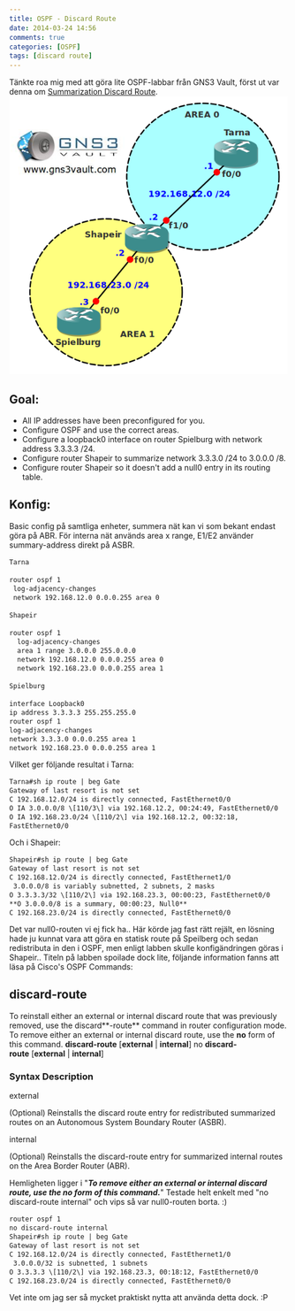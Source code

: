 ```yaml
---
title: OSPF - Discard Route
date: 2014-03-24 14:56
comments: true
categories: [OSPF]
tags: [discard route]
---
```

Tänkte roa mig med att göra lite OSPF-labbar från GNS3 Vault, först ut var denna om [Summarization Discard Route](http://gns3vault.com/OSPF/ospf-summarization-discard-route.html). ![ospfsummarizationdiscardroute](/assets/images/2014/03/ospfsummarizationdiscardroute.png)

Goal:
-----

*   All IP addresses have been preconfigured for you.
*   Configure OSPF and use the correct areas.
*   Configure a loopback0 interface on router Spielburg with network address 3.3.3.3 /24.
*   Configure router Shapeir to summarize network 3.3.3.0 /24 to 3.0.0.0 /8.
*   Configure router Shapeir so it doesn't add a null0 entry in its routing table.

Konfig:
-------

Basic config på samtliga enheter, summera nät kan vi som bekant endast göra på ABR. För interna nät används area x range, E1/E2 använder summary-address direkt på ASBR. 

```
Tarna

router ospf 1
 log-adjacency-changes
 network 192.168.12.0 0.0.0.255 area 0

Shapeir

router ospf 1
  log-adjacency-changes 
  area 1 range 3.0.0.0 255.0.0.0
  network 192.168.12.0 0.0.0.255 area 0
  network 192.168.23.0 0.0.0.255 area 1

Spielburg

interface Loopback0
ip address 3.3.3.3 255.255.255.0
router ospf 1
log-adjacency-changes
network 3.3.3.0 0.0.0.255 area 1
network 192.168.23.0 0.0.0.255 area 1
```

Vilket ger följande resultat i Tarna:

```
Tarna#sh ip route | beg Gate
Gateway of last resort is not set
C 192.168.12.0/24 is directly connected, FastEthernet0/0
O IA 3.0.0.0/8 \[110/3\] via 192.168.12.2, 00:24:49, FastEthernet0/0
O IA 192.168.23.0/24 \[110/2\] via 192.168.12.2, 00:32:18, FastEthernet0/0
```

Och i Shapeir:

```
Shapeir#sh ip route | beg Gate
Gateway of last resort is not set
C 192.168.12.0/24 is directly connected, FastEthernet1/0
 3.0.0.0/8 is variably subnetted, 2 subnets, 2 masks
O 3.3.3.3/32 \[110/2\] via 192.168.23.3, 00:00:23, FastEthernet0/0
**O 3.0.0.0/8 is a summary, 00:00:23, Null0**
C 192.168.23.0/24 is directly connected, FastEthernet0/0
```

Det var null0-routen vi ej fick ha.. Här körde jag fast rätt rejält, en lösning hade ju kunnat vara att göra en statisk route på Speilberg och sedan redistributa in den i OSPF, men enligt labben skulle konfigändringen göras i Shapeir.. Titeln på labben spoilade dock lite, följande information fanns att läsa på Cisco's OSPF Commands:

discard-route
-------------

To reinstall either an external or internal discard route that was previously removed, use the discard**\-route** command in router configuration mode. To remove either an external or internal discard route, use the **no** form of this command. **discard-route** \[**external** | **internal**\] no **discard-route** \[**external** | **internal**\]

### Syntax Description


external

(Optional) Reinstalls the discard route entry for redistributed summarized routes on an Autonomous System Boundary Router (ASBR).

internal

(Optional) Reinstalls the discard-route entry for summarized internal routes on the Area Border Router (ABR).

Hemligheten ligger i "_**To remove either an external or internal discard route, use the no form of this command.**_" Testade helt enkelt med "no discard-route internal" och vips så var null0-routen borta. :)

```
router ospf 1
no discard-route internal
Shapeir#sh ip route | beg Gate
Gateway of last resort is not set
C 192.168.12.0/24 is directly connected, FastEthernet1/0
 3.0.0.0/32 is subnetted, 1 subnets
O 3.3.3.3 \[110/2\] via 192.168.23.3, 00:18:12, FastEthernet0/0
C 192.168.23.0/24 is directly connected, FastEthernet0/0
```

Vet inte om jag ser så mycket praktiskt nytta att använda detta dock. :P